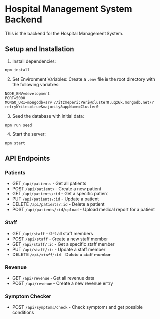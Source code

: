 # Hospital Management System Backend

This is the backend for the Hospital Management System.

## Setup and Installation

1. Install dependencies:
```
npm install
```

2. Set Environment Variables:
Create a `.env` file in the root directory with the following variables:
```
NODE_ENV=development
PORT=5000
MONGO_URI=mongodb+srv://itzmeperi:Peri@cluster0.uqz6k.mongodb.net/?retryWrites=true&majority&appName=Cluster0
```

3. Seed the database with initial data:
```
npm run seed
```

4. Start the server:
```
npm start
```

## API Endpoints

### Patients
- GET `/api/patients` - Get all patients
- POST `/api/patients` - Create a new patient
- GET `/api/patients/:id` - Get a specific patient
- PUT `/api/patients/:id` - Update a patient
- DELETE `/api/patients/:id` - Delete a patient
- POST `/api/patients/:id/upload` - Upload medical report for a patient

### Staff
- GET `/api/staff` - Get all staff members
- POST `/api/staff` - Create a new staff member
- GET `/api/staff/:id` - Get a specific staff member
- PUT `/api/staff/:id` - Update a staff member
- DELETE `/api/staff/:id` - Delete a staff member

### Revenue
- GET `/api/revenue` - Get all revenue data
- POST `/api/revenue` - Create a new revenue entry

### Symptom Checker
- POST `/api/symptoms/check` - Check symptoms and get possible conditions
